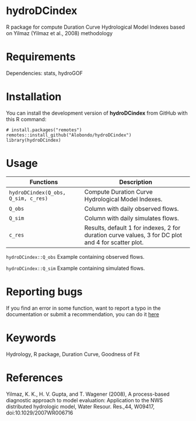 # hydroDCindex
R package for compute Duration Curve Hydrological Model Indexes based on Yilmaz (Yilmaz et al., 2008) methodology

# Requirements
Dependencies: stats, hydroGOF

# Installation
You can install the development version of **hydroDCindex** from GitHub with this R command:
```
# install.packages("remotes")
remotes::install_github("Alobondo/hydroDCindex")
library(hydroDCindex)
```

# Usage
Functions | Description |
--- | --- |
```hydroDCindex(Q_obs, Q_sim, c_res)``` | Compute Duration Curve Hydrological Model Indexes. |
```Q_obs``` | Column with daily observed flows. |
```Q_sim``` | Column with daily simulates flows. |
```c_res``` | Results, default 1 for indexes, 2 for duration curve values, 3 for DC plot and 4 for scatter plot. |

```hydroDCindex::Q_obs``` Example containing observed flows.

```hydroDCindex::Q_sim``` Example containing simulated flows.

# Reporting bugs
If you find an error in some function, want to report a typo in the documentation or submit a recommendation, you can do it [here](https://github.com/Alobondo/hydroDC_Index/issues)

# Keywords
Hydrology, R package, Duration Curve, Goodness of Fit

# References
Yilmaz, K. K., H. V. Gupta, and T. Wagener (2008), A process-based diagnostic approach to model evaluation: Application to the NWS distributed hydrologic model, Water Resour. Res.,44, W09417, doi:10.1029/2007WR006716
